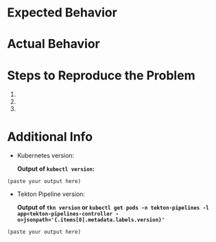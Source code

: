 # Expected Behavior

# Actual Behavior

# Steps to Reproduce the Problem

1.
2.
3.

# Additional Info

- Kubernetes version:

  **Output of `kubectl version`:**

```
(paste your output here)
```

- Tekton Pipeline version:

  **Output of `tkn version` or `kubectl get pods -n tekton-pipelines -l app=tekton-pipelines-controller -o=jsonpath='{.items[0].metadata.labels.version}'`**

```
(paste your output here)
```


<!-- Any other additional information -->